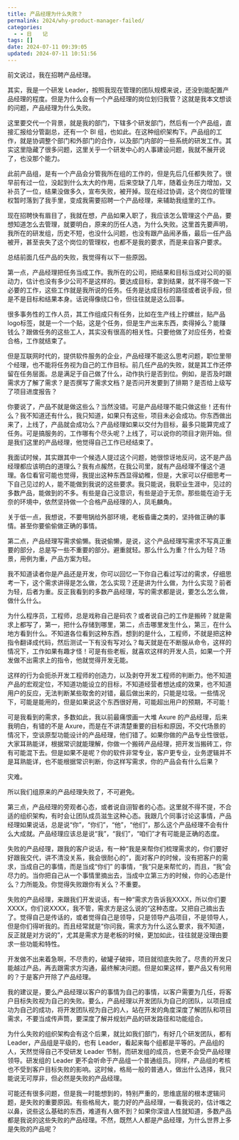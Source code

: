 ```yaml
---
title: 产品经理为什么失败？
permalink: 2024/why-product-manager-failed/
categories:
  - - 日　　记
tags: []
date: 2024-07-11 09:39:05
updated: 2024-07-11 10:51:56
---
```

前文说过，我在招聘产品经理。

其实，我是一个研发 Leader，按照我现在管理的团队规模来说，还没到能配置产品经理的程度。但是为什么会有一个产品经理的岗位划归我管？这就是我本文想谈的问题，产品经理为什么失败。

<!--more-->

这里要交代一个背景，就是我的部门，下辖多个研发部门，然后有一个产品组，直接汇报给分管副总，还有一个 BI 组，也如此。在这种组织架构下。产品组的工作，就是协调整个部门和外部门的合作，以及部门内部的一些系统的研发工作。其实这里隐藏了很多问题，这里关乎一个研发中心的人事建设问题，我就不展开说了，也没那个能力。

此前产品组，是有一个产品会分管我所在组的工作的，但是先后几任都失败了。很早前有过一位，没起到什么太大的作用，后来空缺了几年，随着业务压力增加，又补员了一位，结果没做多久，宣布失败，被开掉。现在经过协调，这个岗位的管理权暂时落到了我手里，变成我需要招聘一个产品经理，来辅助我组里的工作。

现在招聘快有眉目了，我就在想，产品如果入职了，我应该怎么管理这个产品，要想知道怎么去管理，就要明白，原来的历任人选，为什么失败。这里首先要声明，我所在的研发组，历史不短，也没什么问题，也没有跟产品闹矛盾，最后一任产品被开，甚至丧失了这个岗位的管理权，也都不是我的要求，而是来自客户要求。

总结前面几任产品的失败，我觉得有以下一些原因。

第一点，产品经理把任务当成工作。我所在的公司，把结果和目标当成对公司的驱动力，估计也没有多少公司不是这样的。要达成目标，拿到结果，就不得不做一下必要的工作，这些工作就是我所说的任务。任务是达成目标的路径或者说手段，但是不是目标和结果本身。话说得像绕口令，但往往就是这么回事。

很多事务性的工作人员，其工作组成只有任务，比如在生产线上拧螺丝，贴产品logo标签，就是一个一个贴，这是个任务，但是生产出来东西，卖得掉么？能赚钱么？跟做任务的这些工人，其实没有很高的相关性。只要他做了对应任务，检查合格，工作就结束了。

但是互联网时代的，提供软件服务的企业，产品经理不能这么思考问题，职位里带个经理，也不能将任务视为自己的工作目标。前几任产品的失败，就是其工作还停留在任务层面。总是满足于自己做了什么，动作执行是否到位。例如，是否及时跟需求方了解了需求？是否撰写了需求文档？是否问开发要到了排期？是否给上级写了项目进度报告？

你要说了，产品不就是做这些么？当然没错。可是产品经理不能只做这些！还有什么？我不知道还有什么，我只知道，如果只有这些，项目未必会成功。你东西做出来了，上线了，产品就会成功么？产品经理如果以交付为目标，最多只能算完成了任务。可是搞服务的，工作哪有个尽头呢？上线了，可以说你的项目才刚开始。但是我们这里的产品经理，他觉得自己工作已经结束了。

我面试时候，其实跟其中一个候选人提过这个问题，她很惊讶地反问，这不是产品经理都应该明白的道理么？我有点赧然，在我公司里，就有产品经理不懂这个道理。各位看官可能也觉得，我提出这种东西显得幼稚，但是，大家可以仔细思考一下自己见过的人，能不能做到我说的这些要求。我只能说，我职业生涯中，见过的多数产品，能做到的不多。有些是自己没意识，有些是迫于无奈。那些能在迫于无奈的环境中，依然坚持做一个合格产品经理的人，凤毛麟角。

关于低一点，我想说，不要甩锅给外部环境，老板昏庸之类的，坚持做正确的事情。甚至你要偷偷做正确的事情。

第二点，产品经理写需求偷懒。我说偷懒，是说，这个产品经理写需求不写真正重要的部分，总是写一些不重要的部分。避重就轻。那么什么为重？什么为轻？场景，用例为重，产品方案为轻。

我不知道读者你是产品还是开发，你可以回忆一下你自己看过写过的需求，仔细思考一下，这个需求讲得是怎么做，怎么实现？还是讲为什么做，为什么实现？前者为轻，后者为重。反正我看到的多数产品经理，写的需求都是说，要怎么怎么做，做什么什么。

为什么程序员，工程师，总是戏称自己是码农？或者说自己的工作是搬砖？就是需求上都写了，第一，把什么存储到哪里，第二，点击哪里发生什么，第三，在什么地方看到什么。不知道各位看到这种东西，想到的是什么，工程师，不就是把这种指令翻译成代码，然后测试一下有没有写对么？每天就是在不断服从命令，这样的情况下，工作如果有趣才怪！可是有些老板，就喜欢这样的开发人员，如果一个开发做不出需求上的指令，他就觉得开发无能。

这样的行为会扼杀开发工程师的创造力，以及剥夺开发工程师的判断力。他不知道产品的宏观定位，不知道功能设立的目标，不知道经营者想达成的效果，也不知道用户的反应，无法判断某些取舍的对错，最后做出来的，只能是垃圾。一些情况下，可能是能用的，但是如果说这个东西很好用，可能超出用户的预期，不可能！

可是我看到的需求，多数如此，我以前最痛恨画一大堆 Axure 的产品经理，后来我明白，有错的不是 Axure，而是在不讲清楚重要的目标和原因，不交代场景的情况下，空谈原型功能设计的产品经理，他们错了。如果你做的产品专业性很低，大家耳熟能详，根据常识就能理解，你做一个搬砖产品经理，把开发当搬砖工，你有可能混下去。但是如果不是呢？你的软件非常专业，客户更专业，业务逻辑并不是耳熟能详，也不能根据常识判断，你这样写需求，你的产品会有什么后果？

灾难。

所以我们组原来的产品经理失败了，不可避免。

第三点，产品经理的旁观者心态，或者说自诩智者的心态。这里就不得不提，不合适的组织架构，有时会让团队成员滋生这种心态。我跟几个同事讨论这事情，产品经理如果说话，总是说“你”，“你们”，“他”，“他们”，那么这个产品经理不会有什么大成就。产品经理应该总是说“我”，“我们”，“咱们”才有可能是正确的态度。

失败的产品经理，跟我的客户说话，有一种“我是来帮你们梳理需求的，你们要好好跟我交代，讲不清没关系，我会很耐心的”，面对客户的时候，没有把客户的需求，当成自己的事情，而是当成“你们” 的事情，“我”只是来帮忙的，而且，“我”会尽力的。当你把自己从一个事情里摘出去，当成中立第三方的时候，你的心态是什么？力所能及。你觉得失败跟你有关么？不重要。

失败的产品经理，来跟我们开发说话，有一种“需求方告诉我XXXX，所以你们要XXXX，你们说XXXX，我不管，需求方是这么说的”这种态度。又把自己摘出去了。觉得自己是传话的，或者觉得自己是领导，只是领导产品项目，不是领导人，但是你们得听我的。而且经常就是“你问我，需求方为什么这么要求，我不知道，反正就是对方说的”，尤其是需求方是老板的时候，更加如此，往往就是没理由要求一些功能和特性。

开发做不出来着急啊，不尽责的，破罐子破摔，项目就彻底失败了。尽责的开发只能越过产品，再去跟需求方沟通，最终解决问题。但是如果这样，要产品又有何用的？于是客户开除了产品经理。

我的建议是，要么产品经理以客户的事情为自己的事情，以客户需要为几任，将客户目标失败视为自己的失败。要么，产品经理以开发团队为自己的团队，以项目成功为自己的成功，将开发团队视为自己的人，站在开发的角度深度了解团队和项目需求，不要当成传声筒，要深度了解并规划产品的研发路径和功能组合。

为什么失败的组织架构会有这个后果，就比如我们部门，有好几个研发团队，都有 Leader，产品组是平级的，也有 Leader，看起来每个组都是平等的。产品组的人，天然觉得自己不受研发 Leader 节制，而研发组的成员，也更不会受产品经理领导。研发组的 Leader 更不会听命于产品组一个普通组员。同样，产品组的考核也不受到客户目标失败的影响。这时候，格局一般的普通人，做出什么选择，我只能说无可厚非，但必然是失败的产品经理。

可能还有很多问题，但是我一时能想到的，特别严重的，思维底层的根本逻辑问题，是失败的重要原因。有些格局大，能力好的产品经理，一看我说的，估计嗤之以鼻，说些这么基础的东西，难道有人做不到？如果你深谙人性就知道，多数产品都是我说的这些失败的产品经理。不然，既然人人都是产品经理，为什么世界上多是失败的产品呢？